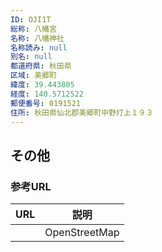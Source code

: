 ```yaml
---
ID: OJI1T
総称: 八幡宮
名称: 八幡神社
名称読み: null
別名: null
都道府県: 秋田県
区域: 美郷町
緯度: 39.443805
経度: 140.5712522
郵便番号: 0191521
住所: 秋田県仙北郡美郷町中野打上１９３
---
```


## その他

### 参考URL

| URL | 説明          |
| --- | ------------- |
|     | OpenStreetMap |
